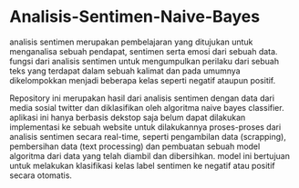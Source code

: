 # Analisis-Sentimen-Naive-Bayes
 
analisis sentimen merupakan pembelajaran yang ditujukan untuk menganalisa sebuah pendapat, sentimen serta emosi dari sebuah data. fungsi dari analisis sentimen untuk mengumpulkan perilaku dari sebuah teks yang terdapat dalam sebuah kalimat dan pada umumnya dikelompokkan menjadi beberapa kelas seperti negatif ataupun positif.


Repository ini merupakan hasil dari analisis sentimen dengan data dari media sosial twitter dan diklasifikan oleh algoritma naive bayes classifier.
aplikasi ini hanya berbasis dekstop saja belum dapat dilakukan implementasi ke sebuah website untuk dilakukannya proses-proses dari analisis sentimen secara real-time, seperti pengambilan data (scrapping), pembersihan data (text processing) dan pembuatan sebuah model algoritma dari data yang telah diambil dan dibersihkan. model ini bertujuan untuk melakukan klasifikasi kelas label sentimen ke negatif atau positif secara otomatis.
